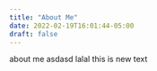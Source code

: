 ```yaml
---
title: "About Me"
date: 2022-02-19T16:01:44-05:00
draft: false
---
```


about me
asdasd lalal
this is new text
